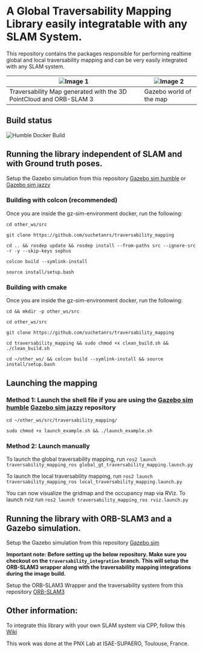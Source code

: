 # A Global Traversability Mapping Library easily integratable with any SLAM System.

This repository contains the packages responsible for performing realtime global and local traversability mapping and can be very easily integrated with any SLAM system.

| ![Image 1](images/traversability_map.gif) | ![Image 2](images/gazebo.gif) |
|-------------------------|-------------------------|
| Traversability Map generated with the 3D PointCloud and ORB-SLAM 3 | Gazebo world of the map|

## Build status
![Humble Docker Build](https://github.com/suchetanrs/traversability_mapping/actions/workflows/build-humble-image.yml/badge.svg)

## Running the library independent of SLAM and with Ground truth poses.

Setup the Gazebo simulation from this repository [Gazebo sim humble](https://github.com/suchetanrs/gz-sim-environment/tree/humble) or [Gazebo sim jazzy](https://github.com/suchetanrs/gz-sim-environment/tree/jazzy)

### Building with colcon (recommended)

Once you are inside the gz-sim-environment docker, run the following:

```cd other_ws/src```

```git clone https://github.com/suchetanrs/traversability_mapping```

```cd .. && rosdep update && rosdep install --from-paths src --ignore-src -r -y --skip-keys sophus```

```colcon build --symlink-install```

```source install/setup.bash```


### Building with cmake

Once you are inside the gz-sim-environment docker, run the following:

```cd && mkdir -p other_ws/src```

```cd other_ws/src```

```git clone https://github.com/suchetanrs/traversability_mapping```

```cd traversability_mapping && sudo chmod +x clean_build.sh && ./clean_build.sh```

```cd ~/other_ws/ && colcon build --symlink-install && source install/setup.bash```

## Launching the mapping

### Method 1: Launch the shell file if you are using the [Gazebo sim humble](https://github.com/suchetanrs/gz-sim-environment/tree/humble) [Gazebo sim jazzy](https://github.com/suchetanrs/gz-sim-environment/tree/jazzy) repository

```cd ~/other_ws/src/traversability_mapping/```

```sudo chmod +x launch_example.sh && ./launch_example.sh```

### Method 2: Launch manually

To launch the global traversability mapping, run ```ros2 launch traversability_mapping_ros global_gt_traversability_mapping.launch.py```

To launch the local traversability mapping, run
```ros2 launch traversability_mapping_ros local_traversability_mapping.launch.py```

You can now visualize the gridmap and the occupancy map via RViz. To launch rviz run 
```ros2 launch traversability_mapping_ros rviz.launch.py```

## Running the library with ORB-SLAM3 and a Gazebo simulation.

Setup the Gazebo simulation from this repository [Gazebo sim](https://github.com/suchetanrs/gz-sim-environment)

**Important note: Before setting up the below repository. Make sure you checkout on the ```traversability_integration``` branch. This will setup the ORB-SLAM3 wrapper along with the traversability mapping integrations during the image build.**

Setup the ORB-SLAM3 Wrapper and the traversability system from this repository [ORB-SLAM3](https://github.com/suchetanrs/ORB-SLAM3-ROS2-Docker/tree/traversability_integration)

## Other information:

To integrate this library with your own SLAM system via CPP, follow this [Wiki](https://github.com/suchetanrs/traversability_mapping/wiki/Integrating-with-your-own-SLAM-System.)

This work was done at the PNX Lab at ISAE-SUPAERO, Toulouse, France.
